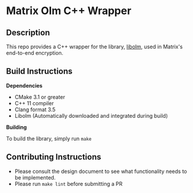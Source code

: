 # Matrix Olm C++ Wrapper

## Description
This repo provides a C++ wrapper for the library, [libolm](https://git.matrix.org/git/olm/), used in Matrix's end-to-end encryption.

## Build Instructions

**Dependencies**

- CMake 3.1 or greater
- C++ 11 compiler
- Clang format 3.5
- Libolm (Automatically downloaded and integrated during build)

**Building**

To build the library, simply run `make`

## Contributing Instructions

- Please consult the design document to see what functionality needs to be implemented.
- Please run `make lint` before submitting a PR
